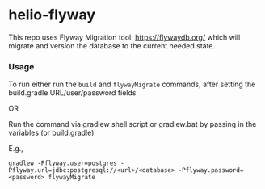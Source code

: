 # helio-flyway

This repo uses Flyway Migration tool: https://flywaydb.org/ which will migrate and version the database to the current
needed state.

### Usage
To run either run the `build` and `flywayMigrate` commands, after setting the build.gradle URL/user/password fields

OR

Run the command via gradlew shell script or gradlew.bat by passing in the variables (or build.gradle)

E.g., 

`gradlew -Pflyway.user=postgres -Pflyway.url=jdbc:postgresql://<url>/<database> -Pflyway.password=<password> flywayMigrate`
